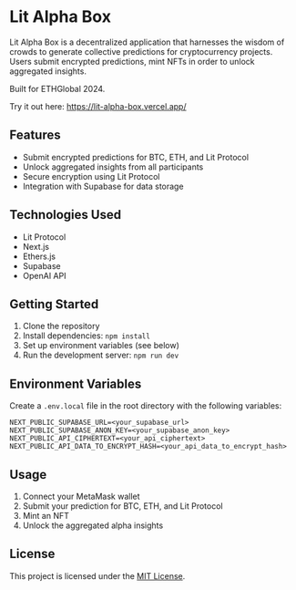 # Lit Alpha Box

Lit Alpha Box is a decentralized application that harnesses the wisdom of crowds to generate collective predictions for cryptocurrency projects. Users submit encrypted predictions, mint NFTs in order to unlock aggregated insights.

Built for ETHGlobal 2024.

Try it out here:
https://lit-alpha-box.vercel.app/

## Features

- Submit encrypted predictions for BTC, ETH, and Lit Protocol
- Unlock aggregated insights from all participants
- Secure encryption using Lit Protocol
- Integration with Supabase for data storage

## Technologies Used

- Lit Protocol
- Next.js
- Ethers.js
- Supabase
- OpenAI API

## Getting Started

1. Clone the repository
2. Install dependencies: `npm install`
3. Set up environment variables (see below)
4. Run the development server: `npm run dev`

## Environment Variables

Create a `.env.local` file in the root directory with the following variables:

```
NEXT_PUBLIC_SUPABASE_URL=<your_supabase_url>
NEXT_PUBLIC_SUPABASE_ANON_KEY=<your_supabase_anon_key>
NEXT_PUBLIC_API_CIPHERTEXT=<your_api_ciphertext>
NEXT_PUBLIC_API_DATA_TO_ENCRYPT_HASH=<your_api_data_to_encrypt_hash>
```

## Usage

1. Connect your MetaMask wallet
2. Submit your prediction for BTC, ETH, and Lit Protocol
3. Mint an NFT
4. Unlock the aggregated alpha insights

## License

This project is licensed under the [MIT License](LICENSE).